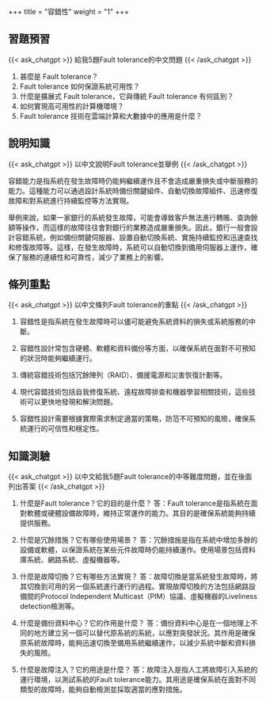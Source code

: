 +++
title = "容錯性"
weight = "1"
+++
## 習題預習
{{< ask_chatgpt >}}
給我5題Fault tolerance的中文問題
{{< /ask_chatgpt >}}

1. 甚麼是 Fault tolerance？
2. Fault tolerance 如何保證系統可用性？
3. 什麼是擴展式 Fault tolerance，它與傳統 Fault tolerance 有何區別？
4. 如何實現高可用性的計算機環境？
5. Fault tolerance 技術在雲端計算和大數據中的應用是什麼？   

## 說明知識
{{< ask_chatgpt >}}
以中文說明Fault tolerance並舉例
{{< /ask_chatgpt >}}

容錯能力是指系統在發生故障時仍能夠繼續運作且不會造成嚴重損失或中斷服務的能力。這種能力可以通過設計系統時備份關鍵組件、自動切換故障組件、迅速修復故障和對系統進行持續監控等方法實現。

舉例來說，如果一家銀行的系統發生故障，可能會導致客戶無法進行轉賬、查詢餘額等操作，而這樣的故障往往會對銀行的業務造成嚴重損失。因此，銀行一般會設計容錯系統，例如備份關鍵伺服器、設置自動切換系統、實施持續監控和迅速查找和修復故障等。這樣，在發生故障時，系統可以自動切換到備用伺服器上運作，確保了服務的連續性和可靠性，減少了業務上的影響。   

## 條列重點
{{< ask_chatgpt >}}
以中文條列Fault tolerance的重點
{{< /ask_chatgpt >}}

1. 容錯性是指系統在發生故障時可以儘可能避免系統資料的損失或系統服務的中斷。

2. 容錯性設計常包含硬體、軟體和資料備份等方面，以確保系統在面對不可預知的狀況時能夠繼續運行。

3. 傳統容錯技術包括冗餘陣列（RAID）、備援電源和災害恢復計劃等。

4. 現代容錯技術包括自我修復系統、遠程故障排查和機器學習相關技術，這些技術可以更快地發現和解決問題。

5. 容錯性設計需要根據實際需求制定適當的策略，防范不可預知的風險，確保系統運行的可信性和穩定性。   

## 知識測驗
{{< ask_chatgpt >}}
以中文給我5題Fault tolerance的中等難度問題，並在後面列出答案
{{< /ask_chatgpt >}}

1. 什麼是Fault tolerance？它的目的是什麼？
答：Fault tolerance是指系統在面對軟體或硬體設備故障時，維持正常運作的能力。其目的是確保系統能夠持續提供服務。

2. 什麼是冗餘措施？它有哪些使用場景？
答：冗餘措施是指在系統中增加多餘的設備或軟體，以保證系統在某些元件故障時仍能持續運作。使用場景包括資料庫系統、網路系統、虛擬機器等。

3. 什麼是故障切換？它有哪些方法實現？
答：故障切換是當系統發生故障時，將其切換到可用的另一個系統進行運行的過程。實現故障切換的方法包括網路設備間的Protocol Independent Multicast（PIM）協議、虛擬機器的Liveliness detection檢測等。

4. 什麼是備份資料中心？它的作用是什麼？
答：備份資料中心是在一個地理上不同的地方建立另一個可以替代原系統的系統，以應對突發狀況。其作用是確保原系統故障時，能夠迅速切換至備用系統繼續運作，以減少系統中斷和資料損失的風險。

5. 什麼是故障注入？它的用途是什麼？
答：故障注入是指人工將故障引入系統的運行環境，以測試系統的Fault tolerance能力。其用途是確保系統在面對不同類型的故障時，能夠自動檢測並採取適當的應對措施。   

